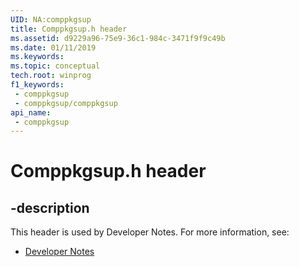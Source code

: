 ```yaml
---
UID: NA:comppkgsup
title: Comppkgsup.h header
ms.assetid: d9229a96-75e9-36c1-984c-3471f9f9c49b
ms.date: 01/11/2019
ms.keywords: 
ms.topic: conceptual
tech.root: winprog
f1_keywords:
 - comppkgsup
 - comppkgsup/comppkgsup
api_name:
 - comppkgsup
---
```


# Comppkgsup.h header


## -description

This header is used by Developer Notes. For more information, see:

- [Developer Notes](../_winprog/index.md)

